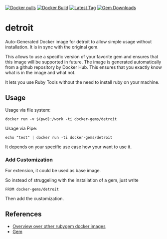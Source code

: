 [![Docker pulls](https://img.shields.io/docker/pulls/rubygem/detroit.svg)](https://hub.docker.com/r/rubygem/detroit/)
[![Docker Build](https://img.shields.io/docker/automated/rubygem/detroit.svg)](https://hub.docker.com/r/rubygem/detroit/)
[![Latest Tag](https://img.shields.io/github/tag/docker-rubygem/detroit.svg)](https://hub.docker.com/r/rubygem/detroit/)
[![Gem Downloads](https://img.shields.io/gem/dt/detroit.svg)](https://rubygems.org/gems/detroit/)
# detroit

Auto-Generated Docker image for detroit to allow simple usage without installation.
It is in sync with the original gem.

This allows to use a specific version of your favorite gem and ensures that this image will be supported in future.
The image is generated automatically from a github repository by Docker Hub.
This ensures that you exactly know what is in the image and what not.

It lets you use Ruby Tools without the need to install ruby on your machine.

## Usage

Usage via file system:

`docker run -v $(pwd):/work -ti docker-gems/detroit`

Usage via Pipe:

`echo "test" | docker run -ti docker-gems/detroit`

It depends on your specific use case how your want to use it.

### Add Customization

For extension, it could be used as base image.

So instead of struggeling with the installation of a gem, just write

`FROM docker-gems/detroit`

Then add the customization.

## References

 - [Overview over other rubygem docker images](https://github.com/thinkbot/docker-rubygem)
 - [Gem](https://rubygems.org/gems/detroit/)
